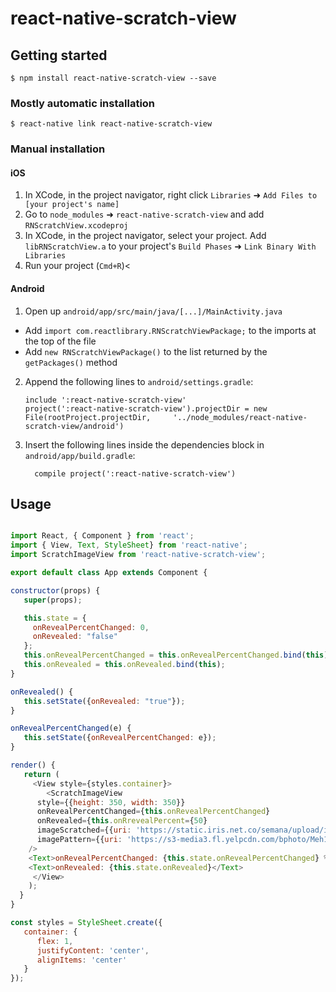  
# react-native-scratch-view

## Getting started

`$ npm install react-native-scratch-view --save`

### Mostly automatic installation

`$ react-native link react-native-scratch-view`

### Manual installation


#### iOS

1. In XCode, in the project navigator, right click `Libraries` ➜ `Add Files to [your project's name]`
2. Go to `node_modules` ➜ `react-native-scratch-view` and add `RNScratchView.xcodeproj`
3. In XCode, in the project navigator, select your project. Add `libRNScratchView.a` to your project's `Build Phases` ➜ `Link Binary With Libraries`
4. Run your project (`Cmd+R`)<

#### Android

1. Open up `android/app/src/main/java/[...]/MainActivity.java`
  - Add `import com.reactlibrary.RNScratchViewPackage;` to the imports at the top of the file
  - Add `new RNScratchViewPackage()` to the list returned by the `getPackages()` method
2. Append the following lines to `android/settings.gradle`:
  	```
  	include ':react-native-scratch-view'
  	project(':react-native-scratch-view').projectDir = new File(rootProject.projectDir, 	'../node_modules/react-native-scratch-view/android')
  	```
3. Insert the following lines inside the dependencies block in `android/app/build.gradle`:
  	```
      compile project(':react-native-scratch-view')
  	```


## Usage
```javascript

import React, { Component } from 'react';
import { View, Text, StyleSheet} from 'react-native';
import ScratchImageView from 'react-native-scratch-view';

export default class App extends Component {

constructor(props) {
   super(props);

   this.state = {
     onRevealPercentChanged: 0,
     onRevealed: "false"
   };
   this.onRevealPercentChanged = this.onRevealPercentChanged.bind(this);
   this.onRevealed = this.onRevealed.bind(this);
}

onRevealed() {
   this.setState({onRevealed: "true"});
}

onRevealPercentChanged(e) {
   this.setState({onRevealPercentChanged: e});
}

render() {
   return (
     <View style={styles.container}>
        <ScratchImageView 
	  style={{height: 350, width: 350}}
	  onRevealPercentChanged={this.onRevealPercentChanged}
	  onRevealed={this.onRrevealPercent={50}
	  imageScratched={{uri: 'https://static.iris.net.co/semana/upload/images/2016/6/2/476094_1.jpg'}}
	  imagePattern={{uri: 'https://s3-media3.fl.yelpcdn.com/bphoto/Meh1qnJ-w95iitwbIF7moA/348s.jpg'}}
	/>
	<Text>onRevealPercentChanged: {this.state.onRevealPercentChanged} %</Text>		
	<Text>onRevealed: {this.state.onRevealed}</Text>
     </View>
    );
  }
}

const styles = StyleSheet.create({
   container: {
      flex: 1,
      justifyContent: 'center',
      alignItems: 'center'
   }
});

```
  
